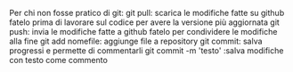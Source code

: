 Per chi non fosse pratico di git:
git pull: scarica le modifiche fatte su github
fatelo prima di lavorare sul codice per avere la versione più aggiornata
git push: invia le modifiche fatte a github
fatelo per condividere le modifiche alla fine
git add nomefile: aggiunge file a repository
git commit: salva progressi e permette di commentarli 
git commit -m 'testo' :salva modifiche con testo come commento

